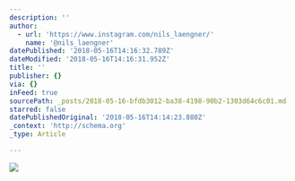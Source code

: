 ```yaml
---
description: ''
author:
  - url: 'https://www.instagram.com/nils_laengner/'
    name: '@nils_laengner'
datePublished: '2018-05-16T14:16:32.789Z'
dateModified: '2018-05-16T14:16:31.952Z'
title: ''
publisher: {}
via: {}
inFeed: true
sourcePath: _posts/2018-05-16-bfdb3012-ba38-4198-90b2-1303d64c6c01.md
starred: false
datePublishedOriginal: '2018-05-16T14:14:23.880Z'
_context: 'http://schema.org'
_type: Article

---
```

![](https://the-grid-user-content.s3-us-west-2.amazonaws.com/17ac7444-e454-4c12-8947-338bfb49e9d1.jpg)